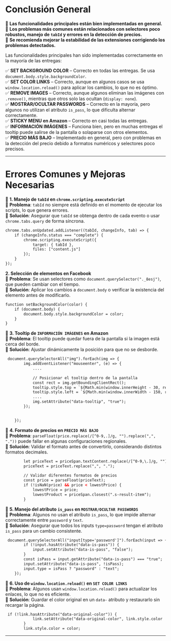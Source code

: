 
# **Conclusión General**  

🔹 **Las funcionalidades principales están bien implementadas en general.**  
🔹 **Los problemas más comunes están relacionados con selectores poco robustos, manejo de `tabId` y errores en la detección de precios.**  
🔹 **Se recomienda mejorar la estabilidad de las extensiones corrigiendo los problemas detectados.**  

Las funcionalidades principales han sido implementadas correctamente en la mayoría de las entregas:  

✅ **SET BACKGROUND COLOR** – Correcto en todas las entregas. Se usa `document.body.style.backgroundColor`.  
✅ **SET COLOR LINKS** – Correcto, aunque en algunos casos se usa `window.location.reload()` para aplicar los cambios, lo que no es óptimo.  
✅ **REMOVE IMAGES** – Correcto, aunque algunos eliminan las imágenes con `.remove()`, mientras que otros solo las ocultan (`display: none`).  
✅ **MOSTRAR/OCULTAR PASSWORDS** – Correcto en la mayoría, pero algunos no utilizan el atributo `is_pass`, lo que dificulta alternar correctamente.  
✅ **STICKY MENU en Amazon** – Correcto en casi todas las entregas.  
✅ **INFORMACIÓN IMÁGENES** – Funciona bien, pero en muchas entregas el tooltip puede salirse de la pantalla o solaparse con otros elementos.  
✅ **PRECIO MÁS BAJO** – Implementado en general, pero con problemas en la detección del precio debido a formatos numéricos y selectores poco precisos.  

---

# **Errores Comunes y Mejoras Necesarias**  

📌 **1. Manejo de `tabId` en `chrome.scripting.executeScript`**  
🔹 **Problema**: `tabId` no siempre está definido en el momento de ejecutar los scripts, lo que genera errores.  
🔹 **Solución**: Asegurar que `tabId` se obtenga dentro de cada evento o usar `chrome.tabs.query` de forma síncrona.

```html
chrome.tabs.onUpdated.addListener((tabId, changeInfo, tab) => {
    if (changeInfo.status === "complete") {
        chrome.scripting.executeScript({
            target: { tabId },
            files: ["content.js"]
        });
    }
});
```

**2. Selección de elementos en Facebook**  
🔹 **Problema**: Se usan selectores como `document.querySelector("._8esj")`, que pueden cambiar con el tiempo.  
🔹 **Solución**: Aplicar los cambios a `document.body` o verificar la existencia del elemento antes de modificarlo.  

```html
function setBackgroundColor(color) {
    if (document.body) {
        document.body.style.backgroundColor = color;
    }
}
```

📌 **3. Tooltip de `INFORMACIÓN IMÁGENES` en Amazon**  
🔹 **Problema**: El tooltip puede quedar fuera de la pantalla si la imagen está cerca del borde.  
🔹 **Solución**: Ajustar dinámicamente la posición para que no se desborde.  

```html
 document.querySelectorAll("img").forEach(img => {
        img.addEventListener("mouseenter", (e) => {
            ....
            
            // Posicionar el tooltip dentro de la pantalla
            const rect = img.getBoundingClientRect();
            tooltip.style.top = `${Math.min(window.innerHeight - 30, rect.top + window.scrollY + 10)}px`;
            tooltip.style.left = `${Math.min(window.innerWidth - 150, rect.left + window.scrollX + 10)}px`;
            ....
            img.setAttribute("data-tooltip", "true");
        });

        
    });
```

📌 **4. Formato de precios en `PRECIO MÁS BAJO`**  
🔹 **Problema**: `parseFloat(price.replace(/[^0-9,.]/g, "").replace(",", "."))` puede fallar en algunas configuraciones regionales.  
🔹 **Solución**: Validar el formato antes de convertirlo, considerando distintos formatos decimales.  

```html
        let priceText = priceSpan.textContent.replace(/[^0-9,\.]/g, "").trim();
        priceText = priceText.replace(",", ".");
        
        // Validar diferentes formatos de precios
        const price = parseFloat(priceText);
        if (!isNaN(price) && price < lowestPrice) {
            lowestPrice = price;
            lowestProduct = priceSpan.closest(".s-result-item");
        }
```

📌 **5. Manejo del atributo `is_pass` en `MOSTRAR/OCULTAR PASSWORDS`**  
🔹 **Problema**: Algunos no usan el atributo `is_pass`, lo que impide alternar correctamente entre `password` y `text`.  
🔹 **Solución**: Asegurar que todos los inputs `type=password` tengan el atributo `is_pass` para un cambio consistente.  

```html
 document.querySelectorAll("input[type='password']").forEach(input => {
        if (!input.hasAttribute("data-is-pass")) {
            input.setAttribute("data-is-pass", "false");
        }
        const isPass = input.getAttribute("data-is-pass") === "true";
        input.setAttribute("data-is-pass", !isPass);
        input.type = isPass ? "password" : "text";
    });
```

📌 **6. Uso de `window.location.reload()` en `SET COLOR LINKS`**  
🔹 **Problema**: Algunos usan `window.location.reload()` para actualizar los enlaces, lo que no es eficiente.  
🔹 **Solución**: Guardar el color original en un `data-` atributo y restaurarlo sin recargar la página.  

```html
 if (!link.hasAttribute("data-original-color")) {
            link.setAttribute("data-original-color", link.style.color || "black");
        }
        link.style.color = color;
```

---
